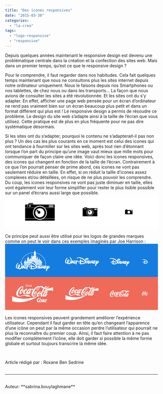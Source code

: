 ```yaml
---
title: "Des icones responsives"
date: "2015-03-30"
categories: 
  - "la-crea"
tags: 
  - "logo-responsive"
  - "responsive"
---
```


Depuis quelques années maintenant le responsive design est devenu une problématique centrale dans la création et la confection des sites web. Mais dans un premier temps, qu’est ce que le responsive design ?

Pour le comprendre, il faut regarder dans nos habitudes. Cela fait quelques temps maintenant que nous ne consultons plus les sites internet depuis notre ordinateur uniquement. Nous le faisons depuis nos Smartphones ou nos tablettes, de chez nous ou dans les transports… La façon que nous avions de consulter les sites a été révolutionnée. Et les sites ont du s’y adapter. En effet, afficher une page web pensée pour un écran d’ordinateur ne rend pas vraiment bien sur un écran beaucoup plus petit et dans un format différent qui plus est ! Le responsive design a permis de résoudre ce problème. Le design du site web s’adapte ainsi à la taille de l’écran que vous utilisez. Cette pratique est de plus en plus fréquente pour ne pas dire systématique désormais.

Si les sites ont du s’adapter, pourquoi le contenu ne s’adapterait-il pas non plus ? Un des cas les plus courants en ce moment est celui des icones qui ont tendance à fourmiller sur les sites web, après tout rien d’étonnant lorsque l’on part du principe qu’une image vaut mieux que mille mots pour communiquer de façon claire une idée. Voici donc les icones responsives, des icones qui changent en fonction de la taille de l’écran. Contrairement à ce que l’on pourrait penser de prime abord, ces icones ne vont pas seulement réduire en taille. En effet, si on réduit la taille d’icones assez complexes et/ou détaillées, on risque de ne plus pouvoir les comprendre. Du coup, les icones responsives ne vont pas juste diminuer en taille, elles vont également voir leur forme simplifier pour rester le plus lisible possible sur un panel d’écrans aussi large que possible.[![icons_camera](/assets/images/icons_camera.jpg)](/assets/images/icons_camera.jpg)

Ce principe peut aussi être utilisé pour les logos de grandes marques comme on peut le voir dans ces exemples imaginés par Joe Harrison : [![logo_responsive](/assets/images/logo_responsive.jpg)](/assets/images/logo_responsive.jpg)

Les icones responsives peuvent grandement améliorer l’expérience utilisateur. Cependant il faut garder en tête qu’en changeant l’apparence d’une icône on peut par la même occasion perdre l’utilisateur qui pourrait ne plus la reconnaître du premier coup. Ainsi, il faut faire attention à ne pas modifier complètement l’icône, elle doit garder si possible la même forme globale et surtout toujours transcrire la même idée.

 

Article rédigé par : Roxane Ben Sedrine
<br>
<br>

---------------------------------------
<br>
Auteur: **sabrina.bouylaghmane**
